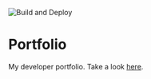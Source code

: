 ![Build and Deploy](https://github.com/kusmar00/kusmar00.github.io/actions/workflows/deploy.yml/badge.svg)

# Portfolio

My developer portfolio. Take a look [here](https://kusmar00.github.io/).
